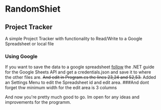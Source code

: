 # RandomShiet



## Project Tracker
A simple Project Tracker with functionality to Read/Write to a Google Spreadsheet or local file

### Using Google
If you want to save the data to a google spreadsheet [follow](https://developers.google.com/sheets/api/quickstart/dotnet) the .NET guide
for the Google Sheets API and get a credentials.json and save it to where the other files are.
~~And edit in Program.cs the lines 23,24 and 52,53.~~
Added an Settings Menu to edit the Spreadsheet id and edit area.
###And dont forget thw minimum width for the edit area is 3 columns

And now you're pretty much good to go. Im open for any ideas and improvements for the programm. 
